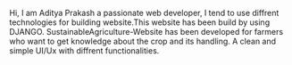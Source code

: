 Hi, I am Aditya Prakash a passionate web developer, I tend to use diffrent technologies for building website.This website has been build by using DJANGO.
SustainableAgriculture-Website has been developed for farmers who want to get knowledge about the crop and its handling.
A clean and simple UI/Ux with diffrent functionalities.
